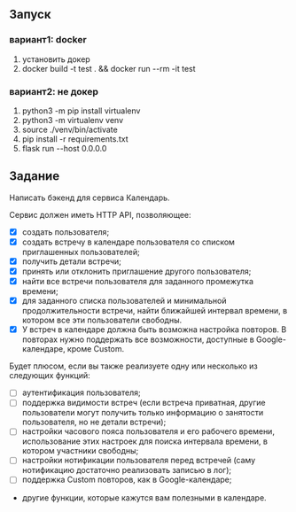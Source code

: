## Запуск

### вариант1: docker
1. установить докер
2. docker build -t test . && docker run --rm -it test

### вариант2: не докер
1. python3 -m pip install virtualenv
2. python3 -m virtualenv venv
3. source ./venv/bin/activate
4. pip install -r requirements.txt
5. flask run --host 0.0.0.0

## Задание

Написать бэкенд для сервиса Календарь.

Сервис должен иметь HTTP API, позволяющее:
* [x] создать пользователя;
* [x] создать встречу в календаре пользователя со списком приглашенных пользователей;
* [x] получить детали встречи;
* [x] принять или отклонить приглашение другого пользователя;
* [x] найти все встречи пользователя для заданного промежутка времени;
* [x] для заданного списка пользователей и минимальной продолжительности встречи, найти ближайшей интервал времени, в котором все эти пользователи свободны.
* [x] У встреч в календаре должна быть возможна настройка повторов. В повторах нужно поддержать все возможности, доступные в Google-календаре, кроме Сustom.

Будет плюсом, если вы также реализуете одну или несколько из следующих функций:
* [ ] аутентификация пользователя;
* [ ] поддержка видимости встреч (если встреча приватная, другие пользователи могут получить только информацию о занятости пользователя, но не детали встречи);
* [ ] настройки часового пояса пользователя и его рабочего времени, использование этих настроек для поиска интервала времени, в котором участники свободны;
* [ ] настройки нотификации пользователя перед встречей (саму нотификацию достаточно реализовать записью в лог);
* [ ] поддержка Custom повторов, как в Google-календаре;
* другие функции, которые кажутся вам полезными в календаре.

